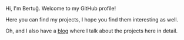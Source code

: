 Hi, I'm Bertuğ. Welcome to my GitHub profile!

Here you can find my projects, I hope you find them interesting as well.

Oh, and I also have a [blog](https://bertugmirasyedi.github.io) where I talk about the projects here in detail.
